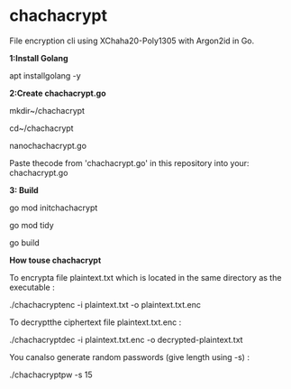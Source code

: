 # chachacrypt
File encryption cli using XChaha20-Poly1305 with Argon2id in Go.

**1:Install Golang**

apt installgolang -y

**2:Create chachacrypt.go**

mkdir~/chachacrypt

cd~/chachacrypt

nanochachacrypt.go

Paste thecode from 'chachacrypt.go' in this repository into your: chachacrypt.go

**3: Build**

go mod initchachacrypt

go mod tidy

go build

**How touse chachacrypt**

To encrypta file plaintext.txt which is located in the same directory as the executable :

./chachacryptenc -i plaintext.txt -o plaintext.txt.enc

To decryptthe ciphertext file plaintext.txt.enc :

./chachacryptdec -i plaintext.txt.enc -o decrypted-plaintext.txt

You canalso generate random passwords (give length using -s) :

./chachacryptpw -s 15
